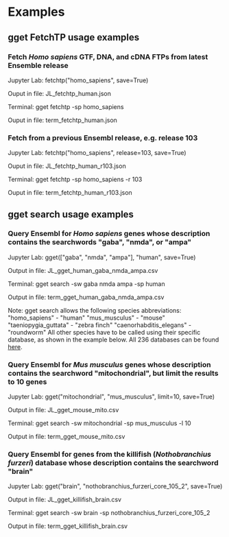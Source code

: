 # Examples

## gget FetchTP usage examples

### Fetch *Homo sapiens* GTF, DNA, and cDNA FTPs from latest Ensemble release
Jupyter Lab:
fetchtp("homo_sapiens", save=True)

Ouput in file: JL_fetchtp_human.json

Terminal:
gget fetchtp -sp homo_sapiens

Ouput in file: term_fetchtp_human.json

### Fetch from a previous Ensembl release, e.g. release 103
Jupyter Lab:
fetchtp("homo_sapiens", release=103, save=True)

Ouput in file: JL_fetchtp_human_r103.json

Terminal:
gget fetchtp -sp homo_sapiens -r 103

Ouput in file: term_fetchtp_human_r103.json


## gget search usage examples

### Query Ensembl for *Homo sapiens* genes whose description contains the searchwords "gaba", "nmda", or "ampa"
Jupyter Lab:
gget(["gaba", "nmda", "ampa"], "human", save=True)

Output in file: JL_gget_human_gaba_nmda_ampa.csv

Terminal:
gget search -sw gaba nmda ampa -sp human

Output in file: term_gget_human_gaba_nmda_ampa.csv

Note: gget search allows the following species abbreviations:
"homo_sapiens" - "human"
"mus_musculus" - "mouse"
"taeniopygia_guttata" - "zebra finch"
"caenorhabditis_elegans" - "roundworm"
All other species have to be called using their specific database, as shown in the example below. All 236 databases can be found [here](http://ftp.ensembl.org/pub/release-105/mysql/).

### Query Ensembl for *Mus musculus* genes whose description contains the searchword "mitochondrial", but limit the results to 10 genes
Jupyter Lab:
gget("mitochondrial", "mus_musculus", limit=10, save=True)

Output in file: JL_gget_mouse_mito.csv

Terminal:
gget search -sw mitochondrial -sp mus_musculus -l 10

Output in file: term_gget_mouse_mito.csv

### Query Ensembl for genes from the killifish (*Nothobranchius furzeri*) database whose description contains the searchword "brain"
Jupyter Lab:
gget("brain", "nothobranchius_furzeri_core_105_2", save=True)

Output in file: JL_gget_killifish_brain.csv

Terminal:
gget search -sw brain -sp nothobranchius_furzeri_core_105_2

Output in file: term_gget_killifish_brain.csv

